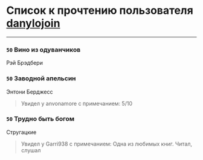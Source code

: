 # Список к прочтению пользователя [danylojoin](http://vk.com/id171286728)
---

### `50` Вино из одуванчиков
Рэй Брэдбери

### `50` Заводной апельсин
Энтони Берджесс
> Увидел у anvonamore с примечанием: 5/10

### `50` Трудно быть богом
Стругацкие
> Увидел у Garri938 с примечанием: Одна из любимых книг. Читал, слушал

